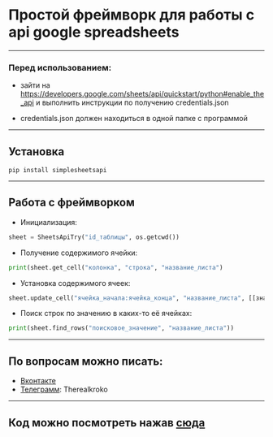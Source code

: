 # Простой фреймворк для работы с api google spreadsheets

---
### Перед использованием:

+ зайти на https://developers.google.com/sheets/api/quickstart/python#enable_the_api и выполнить инструкции по получению credentials.json

+ credentials.json должен находиться в одной папке с программой

---
## Установка
    pip install simplesheetsapi
---

## Работа с фреймворком
+ Инициализация:
```python 
sheet = SheetsApiTry("id_таблицы", os.getcwd())
```

+ Получение содержимого ячейки:
```python 
print(sheet.get_cell("колонка", "строка", "название_листа")
```

+ Установка содержимого ячеек:
```python 
sheet.update_cell("ячейка_начала:ячейка_конца", "название_листа", [[значения_строки_1, ...], [значения_строки_2, ...]])
```

+ Поиск строк по значению в каких-то её ячейках:
```python 
print(sheet.find_rows("поисковое_значение", "название_листа"))
```

---

## По вопросам можно писать:
- [Вконтакте](https://vk.com/krokokroko)
- [Телеграмм](https://t.me/Therealkroko): Therealkroko

---
## Код можно посмотреть нажав [сюда](https://github.com/Kroko72/sheetsapitry)